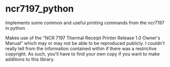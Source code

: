 # ncr7197_python
Implements some common and useful printing commands from the ncr7197 in python

Makes use of the "NCR 7197 Thermal Receipt Printer Release 1.0 Owner's Manual" which may or may not be able to be reproduced publicly. I couldn't really tell from the information contained within if there was a restrictive copyright. As such, you'll have to find your own copy if you want to make additions to this library.
